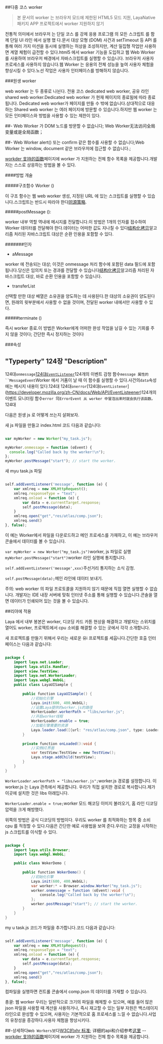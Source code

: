 ##다중 코스 worker

> 본 문서의 worker 는 브라우저 모드에 제한된 HTML5 모드 지원, LayaNative 패키지 APP 프로젝트에서 worker 지원하지 않기

전통적 의미에서 브라우저 는 단일 코스 를 강제 응용 프로그램 의 모든 스크립트 를 함께 단일 UI 라인 에서 실행 했 다.문서 대상 모형 (DOM) 사건과 setTimeout 등 API 를 통해 여러 가지 미션을 동시에 실행하는 허상을 조성하지만, 계산 밀집형 작업만 사용하면 계열 체험이 급전할 수 있다.html5 에서 worker 기능을 도입하고 웹 Web Worker 를 사용하여 브라우저 배경에서 자바스크립트를 실행할 수 있습니다. 브라우저 사용자 프로세스를 사용하지 않습니다.웹 Worker 는 응용의 전체 성능을 높여 사용자 체험을 향상시킬 수 있다.노선 작업은 사용자 인터페이스를 방해하지 않습니다.

###원생 worker

web worker 는 두 종류로 나뉜다. 전용 코스 dedicated web worker, 공유 라인 shared web worker.Dedicated web worker 가 현재 페이지의 종료됨에 따라 종료됩니다. Dedicated web worker가 페이지를 만들 수 밖에 없습니다.상대적으로 대응하는 Shared web worker 는 여러 페이지에 방문할 수 있습니다.하지만 웹 worker 는 모든 인터페이스와 방법을 사용할 수 있는 제한이 있다.

##- Web Worker 가 DOM 노드를 방문할 수 없습니다; Web Worker无法访问全局变量或是全局函数；

##- Web Worker alert() 또는 confirm 같은 함수를 사용할 수 없습니다;Web Worker 는 window, document 같은 브라우저에 접근할 수 없습니다.;


 [workder 支持的函数](https://developer.mozilla.org/En/DOM/Worker/Functions_available_to_workers)페이지에 worker 가 지원하는 전체 함수 목록을 제공합니다.개발자는 스스로 상응하는 방법을 볼 수 있다.

####방법 개술

#####구조함수 Worker ()

이 구조 함수는 웹 web worker 생성, 지정된 URL 에 있는 스크립트를 실행할 수 있습니다.스크립트는 반드시 따라야 한다[同源策略](https://developer.mozilla.org/en/Same_origin_policy_for_JavaScript).

#####postMessage ():

worker 내부 역할 역내에 메시지를 전달합니다.이 방법은 1개의 인자를 접수하여 Worker 데이터를 전달해야 한다.데이터는 어떠한 값도 지나칠 수 있다[结构化拷贝](http://www.whatwg.org/specs/web-apps/current-work/multipage/common-dom-interfaces.html%3Ch1%3Etransferable)알고리즘 처리된 자바스크립트 대상은 순환 인용을 포함할 수 있다.

#######인자

- aMessage

worker 에 전송되는 대상; 이것은 onmessage 처리 함수에 포함된 data 필드에 포함됩니다.당신은 임의치 또는 경과를 전달할 수 있습니다[结构化拷贝](http://www.whatwg.org/specs/web-apps/current-work/multipage/common-dom-interfaces.html%3Ch1%3Etransferable)알고리즘 처리된 자바스크립트 대상, 바로 순환 인용을 포함할 수 있습니다.

- transferList

선택할 만한 대상 배열은 소유권을 양도하는 데 사용된다.한 대상의 소유권이 양도된다면, 원래의 윗부분에서 사용할 수 없을 것이며, 전달된 worker 내에서만 사용할 수 있다.

#####terminate ()

즉시 worker 종료.이 방법은 Worker에게 어떠한 완성 작업을 남길 수 있는 기회를 주지 않을 것이다; 간단한 즉시 정지하는 것이다

###속성

"Typeperty" 124장 "Description"
------------------------------------------------------------------------------------------------------------------------------------------------------------------------------------------------------------------------------------------------------------------------------------------------------------------------------
124대`onmessage`[124대`EventListener`](https://developer.mozilla.org/zh-CN/docs/Web/API/EventListeener)124개의 이벤트 감청 함수`message 属性的 ``MessageEvent`Worker 에서 거품이 날 때 이 함수를 실행할 수 있다.사건의`data`속성에는 메시지 내용이 있다.124대
124대`onerror`[124대`EventListener`] (https://developer.mozilla.org/zh-CN/docs/Web/API/EventListeener)124개의 이벤트 모니터링 함수`error `의`ErrorEvent 从 worker 中冒泡出来时就会执行该函数。`124대

다음은 원생 js 로 어떻게 쓰는지 살펴보자.

새 js 파일을 만들고 index.html 코드 다음과 같습니다:


```javascript

var myWorker = new Worker("my_task.js");

myWorker.onmessage = function (oEvent) {
  console.log("Called back by the worker!\n");
};
myWorker.postMessage("start"); // start the worker.
```


새 myu task.js 파일


```javascript

self.addEventListener('message', function (e) {
    var xmlreq = new XMLHttpRequest();
    xmlreq.responseType = "text";
    xmlreq.onload = function (e) {
        var data = e.currentTarget.response;
        self.postMessage(data);
    }
    xmlreq.open("get","res/atlas/comp.json");
    xmlreq.send()
}, false);
```


이 예는 Worker에서 파일을 다운로드하고 메인 프로세스를 가재하고, 이 예는 브라우저 콘솔에서 데이터를 볼 수 있습니다.

`var myWorker = new Worker("my_task.js")`worker, js 파일로 실행`myWorker.postMessage("start")`worker 라인 실행에 통지합니다.

​`self.addEventListener('message',xxx)`주선거리 통지하는 소식 감청.

​`self.postMessage(data);`메인 라인에 데이터 보내기.

주의: web worker 의 파일 프로토콜을 지원하지 않기 때문에 직접 열면 실행할 수 없습니다. 개발자는 IDE 내장 서버에 맞춰 인터넷 주소를 통해 실행할 수 있습니다.콘솔을 열면 데이터가 인쇄되어 있는 것을 볼 수 있습니다.



##리야에 적용

Laya 에서 내부 봉본은 worker, 디코딩 카드 카톤 현상을 해결하고 개발자는 스위치를 열어도 worker, 프로젝트에서 cpu 소비를 해결할 수 있는 곳에서 각각 소개합니다.

새 프로젝트를 만들기 위해서 우리는 새로운 유i 프로젝트를 세웁니다.간단한 호출 인터페이스는 다음과 같습니다:


```java

package {
	import laya.net.Loader;
	import laya.utils.Handler;
	import view.TestView;
	import laya.net.WorkerLoader;
	import laya.webgl.WebGL;
	public class LayaUISample {
		
		public function LayaUISample() {
			//初始化引擎
			Laya.init(600, 400,WebGL);
			//设置Laya提供的worker.js的路径
			WorkerLoader.workerPath = "libs/worker.js";
			//开启worker线程
            WorkerLoader.enable = true;
			//加载引擎需要的资源
			Laya.loader.load([{url: "res/atlas/comp.json", type: Loader.ATLAS}], Handler.create(this, onLoaded));
		}
		
		private function onLoaded():void {
			//实例UI界面
			var testView:TestView = new TestView();
			Laya.stage.addChild(testView);
		}
	}
}
```


​`WorkerLoader.workerPath = "libs/worker.js";`worker.js 경로를 설정합니다. 이 worker.js 는 Laya 관측에서 제공합니다. 우리가 직접 설치한 경로로 복사합니다.제가 이곳에 설치한 것은 libs 아래입니다.

`WorkerLoader.enable = true;`worker 모드 해코딩 이미지 불러오기, 홈 라인 디코딩 압력을 크게 해방했다.

위쪽의 방법은 공식 디코딩의 방법이다. 우리도 worker 를 최적화하는 항목 중 소비 cpu 를 적정할 수 있다.다음은 간단한 예로 사용법을 보여 준다.우리는 교정을 시작하는 js 스크립트를 이식할 수 있다.


```java

package {
	import laya.utils.Browser;
	import laya.webgl.WebGL;

	public class WokerDemo {
		
		public function WokerDemo() {
			//初始化引擎
			Laya.init(600, 400,WebGL);
			var worker:* = Browser.window.Worker("my_task.js");
            worker.onmessage = function (oEvent):void {
                console.log("Called back by the worker!\n");
            };
            worker.postMessage("start"); // start the worker.
		}
	}
}
```


my u task.js 코드가 파일을 추가합니다.코드 다음과 같습니다:


```javascript

self.addEventListener('message', function (e) {
    var xmlreq = new XMLHttpRequest();
    xmlreq.responseType = "text";
    xmlreq.onload = function (e) {
        var data = e.currentTarget.response;
        self.postMessage(data);
    }
    xmlreq.open("get","res/atlas/comp.json");
    xmlreq.send()
}, false);
```


컴파일을 실행하면 컨트롤 콘솔에서 comp.json 의 데이터를 가재할 수 있습니다.

총괄: 웹 worker 우리는 일반적으로 크기의 파일을 해제할 수 있으며, 예를 들어 많은 json 파일을 사용할 때 계산을 사용하거나, 즉시 재고할 수 있는 일부 자원은 백스테이지 라인으로 완성할 수 있으며, 사용자는 기본적으로 홈 프로세스를 느낄 수 없습니다.사업의 유창성을 증강하다.사용자 체험을 향상시키다.

##-상세하다`Web Workers`보다[W3C的xhr 标准](https://www.w3.org/TR/workers/); 详细的api和介绍参考[这里](https://developer.mozilla.org/en-US/docs/Web/API/Worker/)
--[workder 支持的函数](https://developer.mozilla.org/En/DOM/Worker/Functions_available_to_workers)페이지에 worker 가 지원하는 전체 함수 목록을 제공합니다.